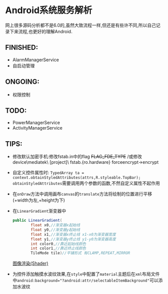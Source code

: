 # Android系统服务解析
网上很多源码分析都不是6.0的,虽然大致流程一样,但还是有些许不同,所以自己记录下来流程,也更好的理解Android.
## FINISHED:
- AlarmManagerService
- 自启动管理

## ONGOING:
- 权限控制

## TODO:
- PowerManagerService
- ActivityManagerService

## TIPS:
- 修改默认加密手机:修改fstab.in中的flag ~~FLAG_FDE_TYPE~~ /或修改device\mediatek\ [project]\ fstab.{ro.hardware} forceencrypt->encrypt
- 自定义控件属性时:
  ```TypedArray ta = context.obtainStyledAttributes(attrs,R.styleable.TopBar);```
  `obtainStyledAttributes`需要调用两个参数的函数,不然自定义属性不起作用
- 在`onDraw`方法中调用画布`canvas`的`translate`方法将绘制的位置进行平移(+width为左,+height为下)
- 在`LinearGradient`渐变器中

  ```Java
  public LinearGradient(
          float x0,//渐变器x起始线
          float y0,//渐变器y起始线
          float x1,//渐变器x终止线 x1-x0为渐变器宽度
          float y1,//渐变器y终止线 y1-y0为渐变器高度
          int color0,//靠近起始线颜色
          int color1,//靠近终止线颜色
          TileMode tile)//平铺形式 有CLAMP,REPEAT,MIRROR
  ```
  [图像渲染(Shader)](http://www.cnblogs.com/menlsh/archive/2012/12/09/2810372.html)
- 为控件添加触摸水波纹效果,在`style`中配置了`material`主题后在`xml`布局文件中`android:background="?android:attr/selectableItemBackground"`可以添加水波纹

